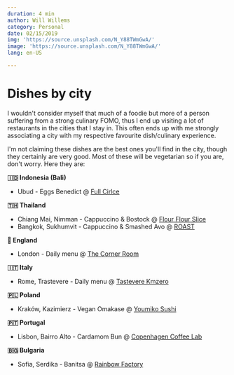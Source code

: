 ```yaml
---
duration: 4 min
author: Will Willems
category: Personal
date: 02/15/2019
img: 'https://source.unsplash.com/N_Y88TWmGwA/'
image: 'https://source.unsplash.com/N_Y88TWmGwA/'
lang: en-US

---
```


# Dishes by city

I wouldn't consider myself that much of a foodie but more of a person suffering from a strong culinary FOMO, thus I end up visiting a lot of restaurants in the cities that I stay in. This often ends up with me strongly associating a city with my respective favourite dish/culinary experience. 

I'm not claiming these dishes are the best ones you'll find in the city, though they certainly are very good. Most of these will be vegetarian so if you are, don't worry. Here they are:

**🇮🇩 Indonesia (Bali)**
- Ubud - Eggs Benedict @ [Full Cirlce](https://www.fullcirclebyexpatroasters.com/)

**🇹🇭 Thailand**
- Chiang Mai, Nimman - Cappuccino & Bostock @ [Flour Flour Slice](http://flourflour.cafe/)
- Bangkok, Sukhumvit - Cappuccino & Smashed Avo @ [ROAST](https://roastbkk.com)

**🏴󠁧󠁢󠁥󠁮󠁧󠁿 England**
- London - Daily menu @ [The Corner Room](https://www.townhallhotel.com/food-and-drink/corner_room)

**🇮🇹 Italy**
- Rome, Trastevere - Daily menu @ [Tastevere Kmzero](https://www.facebook.com/tastevere.kmzero)

**🇵🇱 Poland**
- Kraków, Kazimierz - Vegan Omakase @ [Youmiko Sushi](https://www.facebook.com/YoumikoSushi)

**🇵🇹 Portugal**
- Lisbon, Bairro Alto - Cardamom Bun @ [Copenhagen Coffee Lab](https://copenhagencoffeelab.com/)

**🇧🇬 Bulgaria**
- Sofia, Serdika - Banitsa @ [Rainbow Factory](https://www.facebook.com/fabrikadaga)
